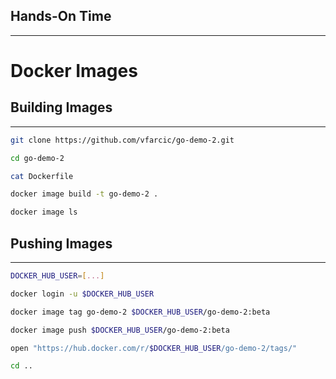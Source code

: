 ## Hands-On Time

---

# Docker Images


## Building Images

---

```bash
git clone https://github.com/vfarcic/go-demo-2.git

cd go-demo-2

cat Dockerfile

docker image build -t go-demo-2 .

docker image ls
```


## Pushing Images

---

```bash
DOCKER_HUB_USER=[...]

docker login -u $DOCKER_HUB_USER

docker image tag go-demo-2 $DOCKER_HUB_USER/go-demo-2:beta

docker image push $DOCKER_HUB_USER/go-demo-2:beta

open "https://hub.docker.com/r/$DOCKER_HUB_USER/go-demo-2/tags/"

cd ..
```
